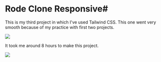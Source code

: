 # Rode Clone Responsive#

This is my third project in which I've used Tailwind CSS. This one went very smooth because of my practice with first two projects.

![](/assets/screenshot.png)

It took me around 8 hours to make this project.

![](https://img.shields.io/badge/Rode-Clone-yellowgreen)
